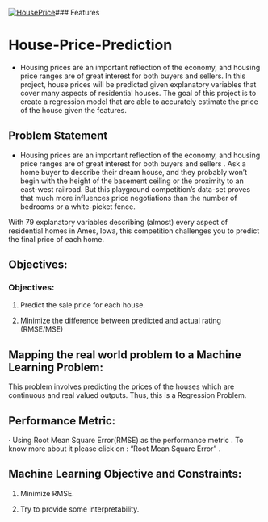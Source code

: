 [![HousePrice](HousePrice "HousePrice")](http://abc.com "HousePrice")### Features
# House-Price-Prediction

- Housing prices are an important reflection of the economy, and housing price ranges are of great interest for both buyers and sellers. In   this project, house prices will be predicted given explanatory variables that cover many aspects of residential houses. The goal of this   project is to create a regression model that are able to accurately estimate the price of the house given the features.

## Problem Statement

- Housing prices are an important reflection of the economy, and housing price ranges are of great interest for both buyers and sellers . Ask a home buyer to describe their dream house, and they probably won’t begin with the height of the basement ceiling or the proximity to an east-west railroad. But this playground competition’s data-set proves that much more influences price negotiations than the number of bedrooms or a white-picket fence.

With 79 explanatory variables describing (almost) every aspect of residential homes in Ames, Iowa, this competition challenges you to predict the final price of each home.

## Objectives:

### Objectives:

1. Predict the sale price for each house.

2. Minimize the difference between predicted and actual rating (RMSE/MSE)

## Mapping the real world problem to a Machine Learning Problem:

This problem involves predicting the prices of the houses which are continuous and real valued outputs. Thus, this is a Regression Problem.

## Performance Metric:

· Using Root Mean Square Error(RMSE) as the performance metric . To know more about it please click on : “Root Mean Square Error” .

## Machine Learning Objective and Constraints:

1. Minimize RMSE.

2. Try to provide some interpretability.
